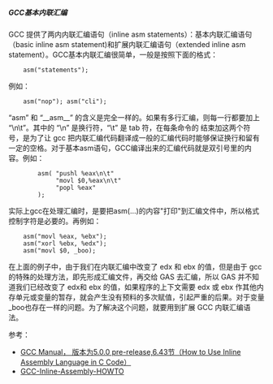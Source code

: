 
##### GCC基本内联汇编

GCC 提供了两内内联汇编语句（inline asm statements）：基本内联汇编语句（basic inline asm statement)和扩展内联汇编语句（extended inline asm statement）。GCC基本内联汇编很简单，一般是按照下面的格式：
	
        asm("statements");

例如：

        asm("nop"); asm("cli");
 
“asm” 和 “\_\_asm\_\_” 的含义是完全一样的。如果有多行汇编，则每一行都要加上 “\n\t”。其中的 “\n” 是换行符，“\t” 是 tab 符，在每条命令的 结束加这两个符号，是为了让 gcc 把内联汇编代码翻译成一般的汇编代码时能够保证换行和留有一定的空格。对于基本asm语句，GCC编译出来的汇编代码就是双引号里的内容。例如：
```
        asm( "pushl %eax\n\t"
             "movl $0,%eax\n\t"
             "popl %eax"
        );
```
实际上gcc在处理汇编时，是要把asm(...)的内容"打印"到汇编文件中，所以格式控制字符是必要的。再例如：
```
	asm("movl %eax, %ebx");
	asm("xorl %ebx, %edx");
	asm("movl $0, _boo);
```
在上面的例子中，由于我们在内联汇编中改变了 edx 和 ebx 的值，但是由于 gcc 的特殊的处理方法，即先形成汇编文件，再交给 GAS 去汇编，所以 GAS 并不知道我们已经改变了 edx和 ebx 的值，如果程序的上下文需要 edx 或 ebx 作其他内存单元或变量的暂存，就会产生没有预料的多次赋值，引起严重的后果。对于变量 _boo也存在一样的问题。为了解决这个问题，就要用到扩展 GCC 内联汇编语法。

参考：
- [GCC Manual， 版本为5.0.0 pre-release,6.43节（How to Use Inline Assembly Language in C Code）](https://gcc.gnu.org/onlinedocs/gcc.pdf)
- [GCC-Inline-Assembly-HOWTO](http://www.ibiblio.org/gferg/ldp/GCC-Inline-Assembly-HOWTO.html)

